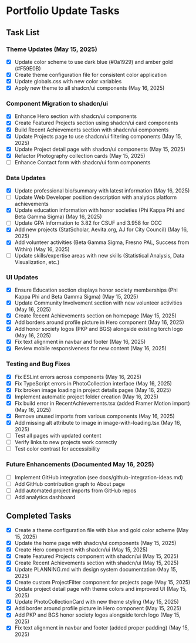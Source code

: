 # Portfolio Update Tasks

## Task List

### Theme Updates (May 15, 2025)
- [x] Update color scheme to use dark blue (#0a1929) and amber gold (#F59E0B)
- [x] Create theme configuration file for consistent color application
- [x] Update globals.css with new color variables
- [x] Apply new theme to all shadcn/ui components (May 16, 2025)

### Component Migration to shadcn/ui
- [x] Enhance Hero section with shadcn/ui components
- [x] Create Featured Projects section using shadcn/ui card components
- [x] Build Recent Achievements section with shadcn/ui components
- [x] Update Projects page to use shadcn/ui filtering components (May 15, 2025)
- [x] Update Project detail page with shadcn/ui components (May 15, 2025)
- [x] Refactor Photography collection cards (May 15, 2025)
- [ ] Enhance Contact form with shadcn/ui form components

### Data Updates
- [x] Update professional bio/summary with latest information (May 16, 2025)
- [ ] Update Web Developer position description with analytics platform achievements
- [x] Update education information with honor societies (Phi Kappa Phi and Beta Gamma Sigma) (May 16, 2025)
- [ ] Update GPA information to 3.82 for CSUF and 3.958 for CCC
- [x] Add new projects (StatScholar, Aevita.org, AJ for City Council) (May 16, 2025)
- [x] Add volunteer activities (Beta Gamma Sigma, Fresno PAL, Success from Within) (May 16, 2025)
- [ ] Update skills/expertise areas with new skills (Statistical Analysis, Data Visualization, etc.)

### UI Updates
- [x] Ensure Education section displays honor society memberships (Phi Kappa Phi and Beta Gamma Sigma) (May 15, 2025)
- [x] Update Community Involvement section with new volunteer activities (May 16, 2025)
- [x] Create Recent Achievements section on homepage (May 15, 2025)
- [x] Add borders around profile picture in Hero component (May 16, 2025)
- [x] Add honor society logos (PKP and BGS) alongside existing torch logo (May 16, 2025)
- [x] Fix text alignment in navbar and footer (May 16, 2025)
- [x] Review mobile responsiveness for new content (May 16, 2025)

### Testing and Bug Fixes
- [x] Fix ESLint errors across components (May 16, 2025)
- [x] Fix TypeScript errors in PhotoCollection interface (May 16, 2025)
- [x] Fix broken image loading in project details pages (May 16, 2025)
- [x] Implement automatic project folder creation (May 16, 2025)
- [x] Fix build error in RecentAchievements.tsx (added Framer Motion import) (May 16, 2025)
- [x] Remove unused imports from various components (May 16, 2025)
- [x] Add missing alt attribute to image in image-with-loading.tsx (May 16, 2025)
- [ ] Test all pages with updated content
- [ ] Verify links to new projects work correctly
- [ ] Test color contrast for accessibility

### Future Enhancements (Documented May 16, 2025)
- [ ] Implement GitHub integration (see docs/github-integration-ideas.md)
- [ ] Add GitHub contribution graph to About page
- [ ] Add automated project imports from GitHub repos
- [ ] Add analytics dashboard

## Completed Tasks
- [x] Create a theme configuration file with blue and gold color scheme (May 15, 2025)
- [x] Update the home page with shadcn/ui components (May 15, 2025)
- [x] Create Hero component with shadcn/ui (May 15, 2025)
- [x] Create Featured Projects component with shadcn/ui (May 15, 2025)
- [x] Create Recent Achievements section with shadcn/ui (May 15, 2025)
- [x] Update PLANNING.md with design system documentation (May 15, 2025)
- [x] Create custom ProjectFilter component for projects page (May 15, 2025)
- [x] Update project detail page with theme colors and improved UI (May 15, 2025)
- [x] Update PhotoCollectionCard with new theme styling (May 15, 2025)
- [x] Add border around profile picture in Hero component (May 15, 2025)
- [x] Add PKP and BGS honor society logos alongside torch logo (May 15, 2025)
- [x] Fix text alignment in navbar and footer (added proper padding) (May 15, 2025)
